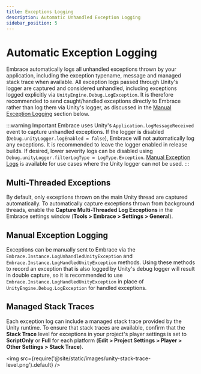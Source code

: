 ```yaml
---
title: Exceptions Logging
description: Automatic Unhandled Exception Logging
sidebar_position: 5
---
```


# Automatic Exception Logging

Embrace automatically logs all unhandled exceptions thrown by your application, including the exception typename, message and managed stack trace when available. All exception logs passed through Unity's logger are captured and considered unhandled, including exceptions logged explicitly via `UnityEngine.Debug.LogException`. It is therefore recommended to send caught/handled exceptions directly to Embrace rather than log them via Unity's logger, as discussed in the [Manual Exception Logging](#manual-exception-logging) section below.

:::warning Important
 Embrace uses Unity's `Application.logMessageReceived` event to capture unhandled exceptions. If the logger is disabled (`Debug.unityLogger.logEnabled = false`), Embrace will not automatically log any exceptions. It is recommended to leave the logger enabled in release builds. If desired, lower severity logs can be disabled using `Debug.unityLogger.filterLogType = LogType.Exception`. [Manual Exception Logs](#manual-exception-logging) is available for use cases where the Unity logger can not be used.
:::

## Multi-Threaded Exceptions

By default, only exceptions thrown on the main Unity thread are captured automatically. To automatically capture exceptions thrown from background threads, enable the **Capture Multi-Threaded Log Exceptions** in the Embrace settings window (**Tools > Embrace > Settings > General**).


## Manual Exception Logging

Exceptions can be manually sent to Embrace via the `Embrace.Instance.LogUnhandledUnityException` and `Embrace.Instance.LogHandledUnityException` methods. Using these methods to record an exception that is also logged by Unity's debug logger will result in double capture, so it is recommended to use `Embrace.Instance.LogHandledUnityException` in place of `UnityEngine.Debug.LogException` for handled exceptions.

## Managed Stack Traces

Each exception log can include a managed stack trace provided by the Unity runtime. To ensure that stack traces are available, confirm that the **Stack Trace** level for exceptions in your project's player settings is set to **ScriptOnly** or **Full** for each platform (**Edit > Project Settings > Player > Other Settings > Stack Trace**).

<img src={require('@site/static/images/unity-stack-trace-level.png').default} />
